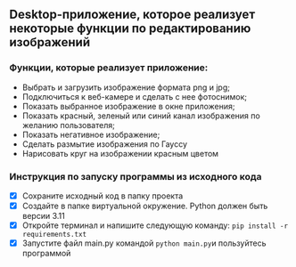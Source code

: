
## Desktop-приложение, которое реализует некоторые функции по редактированию изображений
### Функции, которые реализует приложение:
* Выбрать и загрузить изображение формата png и jpg;
* Подключиться к веб-камере и сделать с нее фотоснимок;
* Показать выбранное изображение в окне приложения;
* Показать красный, зеленый или синий канал изображения по желанию пользователя;
* Показать негативное изображение;
* Сделать размытие изображения по Гауссу
* Нарисовать круг на изображении красным цветом
### Инструкция по запуску программы из исходного кода
- [x] Сохраните исходный код в папку проекта
- [x] Создайте в папке виртуальной окружение. Python должен быть версии 3.11
- [x] Откройте терминал и напишите следующую команду: ```pip install -r requirements.txt```
- [x] Запустите файл main.py командой ```python main.py```и пользуйтесь программой